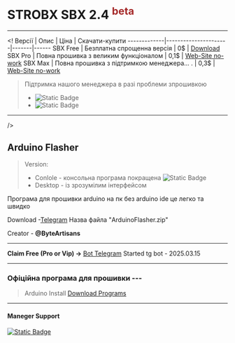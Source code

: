 # STROBX SBX 2.4 <sup style="color:brown;">beta</sup>
---
<!
Версії | Опис | Ціна | Скачати-купити
-------------|----------------------|-------|------
SBX Free     | Безплатна спрощенна версія | 0$ | [Download](strob.zip)
SBX Pro      | Повна прошивка з великим функціоналом | 0,1$ | [Web-Site no-work](https://t.me/Vasya3900)
SBX Max      | Повна прошивка з підтримкою менеджера... . | 0,3$ | [Web-Site no-work](https://t.me/Vasya3900)


>Підтримка нашого менеджера в разі проблеми зпрошивкою
>* ![Static Badge](https://img.shields.io/badge/SBX-Pro-blue)
>* ![Static Badge](https://img.shields.io/badge/SBX-VIP-green)

---
/>
## Arduino Flasher
>Version:
>* Conlole - консольна програма покращена ![Static Badge](https://img.shields.io/badge/Recomended-blue)
>* Desktop - із зрозумілим інтерфейсом

Програма для прошивки arduino на пк без arduino ide це легко та швидко 

Download -[Telegram](https://t.me/ByteArtisans)
Назва файла "ArduinoFlasher.zip"

Creator - **@ByteArtisans**

---

    
**Claim Free (Pro or Vip) ->** [Bot Telegram]()
Started tg bot - 2025.03.15

---


### Офіційна програма для прошивки ---
>Arduino Install
[Download Programs](ins.exe)

---



#### Maneger Support
[![Static Badge](https://img.shields.io/badge/@Vasya3900-blue)](https://t.me/Vasya3900)

